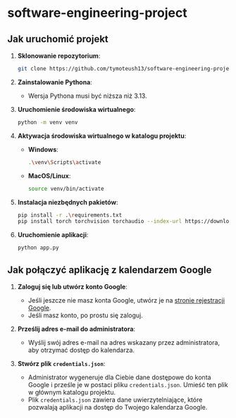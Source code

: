 # software-engineering-project

## Jak uruchomić projekt

1. **Sklonowanie repozytorium**:
    ```bash
    git clone https://github.com/tymoteush13/software-engineering-project.git
    ```

2. **Zainstalowanie Pythona**:
    - Wersja Pythona musi być niższa niż 3.13.

3. **Uruchomienie środowiska wirtualnego**:
    ```bash
    python -m venv venv
    ```

4. **Aktywacja środowiska wirtualnego w katalogu projektu**:
    - **Windows**:
      ```bash
      .\venv\Scripts\activate
      ```
    - **MacOS/Linux**:
      ```bash
      source venv/bin/activate
      ```

5. **Instalacja niezbędnych pakietów**:
    ```bash
    pip install -r .\requirements.txt
    pip install torch torchvision torchaudio --index-url https://download.pytorch.org/whl/cu118
    ```

6. **Uruchomienie aplikacji**:
    ```bash
    python app.py
    ```
## Jak połączyć aplikację z kalendarzem Google

1. **Zaloguj się lub utwórz konto Google**:
    - Jeśli jeszcze nie masz konta Google, utwórz je na [stronie rejestracji Google](https://accounts.google.com/signup).
    - Jeśli masz konto, po prostu się zaloguj.

2. **Prześlij adres e-mail do administratora**:
    - Wyślij swój adres e-mail na adres wskazany przez administratora, aby otrzymać dostęp do kalendarza.

3. **Stwórz plik `credentials.json`**:
    - Administrator wygeneruje dla Ciebie dane dostępowe do konta Google i prześle je w postaci pliku `credentials.json`. Umieść ten plik w głównym katalogu projektu.
    - Plik `credentials.json` zawiera dane uwierzytelniające, które pozwalają aplikacji na dostęp do Twojego kalendarza Google.

